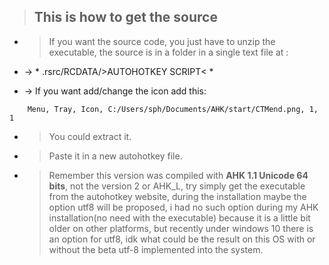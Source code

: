  > This is how to get the source
 > ---
   + > If you want the source code, you just have to unzip the executable, the source is in a folder in a single text file at : 

   + -> * .rsrc/RCDATA/>AUTOHOTKEY SCRIPT< *

   + -> If you want add/change the icon add this:

    
```autohotkey
    Menu, Tray, Icon, C:/Users/sph/Documents/AHK/start/CTMend.png, 1, 1
```

 + > You could extract it.
 + > Paste it in a new autohotkey file.
 + > Remember this version was compiled with **AHK 1.1 Unicode 64 bits**, not the version 2 or AHK_L, try simply get the
     executable from the autohotkey website, during the installation maybe the option utf8 will be proposed,
     i had no such option during my AHK installation(no need with the executable) because it is a little bit
     older on other platforms, but recently under windows 10 there is an option for utf8, idk what could be the
     result on this OS with or without the beta utf-8 implemented into the system.
